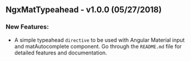 ## NgxMatTypeahead - v1.0.0 (05/27/2018)

### New Features:

* A simple typeahead `directive` to be used with Angular Material input and matAutocomplete component. Go through the `README.md` file for detailed features and documentation.
